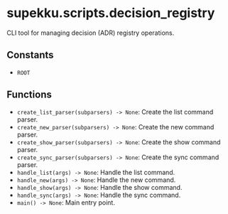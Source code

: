 # supekku.scripts.decision_registry

CLI tool for managing decision (ADR) registry operations.

## Constants

- `ROOT`

## Functions

- `create_list_parser(subparsers) -> None`: Create the list command parser.
- `create_new_parser(subparsers) -> None`: Create the new command parser.
- `create_show_parser(subparsers) -> None`: Create the show command parser.
- `create_sync_parser(subparsers) -> None`: Create the sync command parser.
- `handle_list(args) -> None`: Handle the list command.
- `handle_new(args) -> None`: Handle the new command.
- `handle_show(args) -> None`: Handle the show command.
- `handle_sync(args) -> None`: Handle the sync command.
- `main() -> None`: Main entry point.
